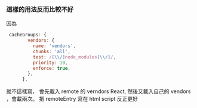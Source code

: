 ### 這樣的用法反而比較不好
因為
```js
 cacheGroups: {
        vendors: {
          name: 'vendors',
          chunks: 'all',
          test: /[\\/]node_modules[\\/]/,
          priority: 10,
          enforce: true,
        },
      },
```
就不這樣寫，
會先載入 remote 的 verndors React, 
然後又載入自己的 vendors ，會載兩次。
把 remoteEntry 寫在 html script 反正更好